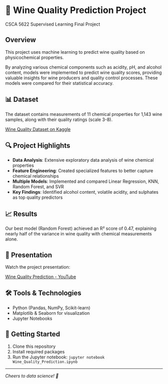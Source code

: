 # 🍷 Wine Quality Prediction Project
CSCA 5622 Supervised Learning Final Project

## Overview
This project uses machine learning to predict wine quality based on physicochemical properties. 

By analyzing various chemical components such as acidity, pH, and alcohol content, models were implemented to predict wine quality scores, providing valuable insights for wine producers and quality control processes. These models were compared for their statistical accuracy.

## 📊 Dataset
The dataset contains measurements of 11 chemical properties for 1,143 wine samples, along with their quality ratings (scale 3-8).

[Wine Quality Dataset on Kaggle](https://www.kaggle.com/datasets/yasserh/wine-quality-dataset)

## 🔍 Project Highlights
- **Data Analysis**: Extensive exploratory data analysis of wine chemical properties
- **Feature Engineering**: Created specialized features to better capture chemical relationships
- **Multiple Models**: Implemented and compared Linear Regression, KNN, Random Forest, and SVR
- **Key Findings**: Identified alcohol content, volatile acidity, and sulphates as top quality predictors

## 📈 Results
Our best model (Random Forest) achieved an R² score of 0.47, explaining nearly half of the variance in wine quality with chemical measurements alone.

## 🎥 Presentation
Watch the project presentation:

[Wine Quality Prediction - YouTube](https://www.youtube.com/watch?v=7LRzQxGEzq0&ab)

## 🛠️ Tools & Technologies
- Python (Pandas, NumPy, Scikit-learn)
- Matplotlib & Seaborn for visualization
- Jupyter Notebooks

## 🚀 Getting Started
1. Clone this repository
2. Install required packages
3. Run the Jupyter notebook: `jupyter notebook Wine_Quality_Prediction.ipynb`


---

*Cheers to data science! 🥂*
